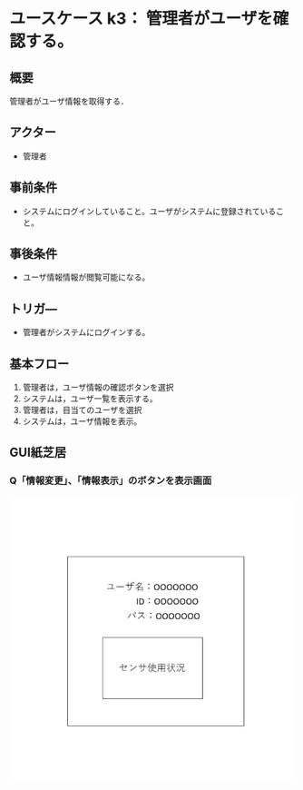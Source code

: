 # ユースケース k3： 管理者がユーザを確認する。

## 概要
管理者がユーザ情報を取得する．

## アクター
- 管理者

## 事前条件
- システムにログインしていること。ユーザがシステムに登録されていること。

## 事後条件
- ユーザ情報情報が閲覧可能になる。

## トリガ―
- 管理者がシステムにログインする。

## 基本フロー
1. 管理者は，ユーザ情報の確認ボタンを選択
2. システムは，ユーザ一覧を表示する。
3. 管理者は，目当てのユーザを選択
4. システムは，ユーザ情報を表示。

## GUI紙芝居
### Q「情報変更」、「情報表示」のボタンを表示画面
![userinfo](userinfo.jpg)
